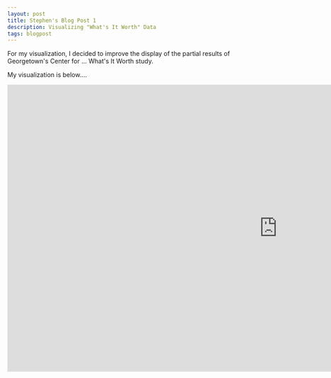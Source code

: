 ```yaml
---
layout: post
title: Stephen's Blog Post 1
description: Visualizing "What's It Worth" Data
tags: blogpost
---
```


For my visualization, I decided to improve the display of the partial results of Georgetown's Center for ... What's It Worth study.

My visualization is below....

<iframe width="1220" height="650" src="http://jsfiddle.net/stephenkappel/bk854/embedded/result" allowfullscreen="allowfullscreen" frameborder="0"></iframe>